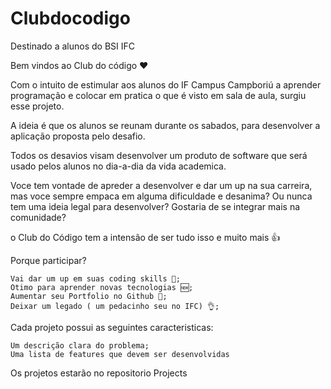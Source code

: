 # Clubdocodigo
Destinado a alunos do BSI IFC

Bem vindos ao Club do código ❤ 

Com o intuito de estimular aos alunos do IF Campus Campboriú a aprender programação e colocar em pratica o que é visto em sala de aula, surgiu esse projeto.

A ideia é que os alunos se reunam durante os sabados, para desenvolver a aplicação proposta pelo desafio. 

Todos os desavios visam desenvolver um produto de software que será usado pelos alunos no dia-a-dia da vida academica.

Voce tem vontade de apreder a desenvolver e dar um up na sua carreira, mas voce sempre empaca em alguma dificuldade e desanima? Ou nunca tem uma ideia legal para desenvolver? Gostaria de se integrar mais na comunidade? 

o Club do Código  tem a intensão de ser tudo isso e muito mais 👍

Porque participar?

    Vai dar um up em suas coding skills 💪;
    Otimo para aprender novas tecnologias 🆕;
    Aumentar seu Portfolio no Github 📁;
    Deixar um legado ( um pedacinho seu no IFC) 👌;


Cada projeto possui as seguintes caracteristicas:

    Um descrição clara do problema;
    Uma lista de features que devem ser desenvolvidas
    

Os projetos estarão no repositorio Projects

